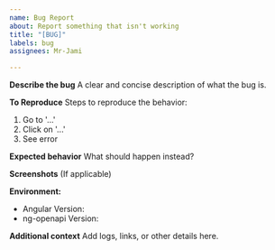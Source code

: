 ```yaml
---
name: Bug Report
about: Report something that isn't working
title: "[BUG]"
labels: bug
assignees: Mr-Jami

---
```


**Describe the bug**
A clear and concise description of what the bug is.

**To Reproduce**
Steps to reproduce the behavior:
1. Go to '...'
2. Click on '...'
3. See error

**Expected behavior**
What should happen instead?

**Screenshots**
(If applicable)

**Environment:**
- Angular Version:
- ng-openapi Version:

**Additional context**
Add logs, links, or other details here.
